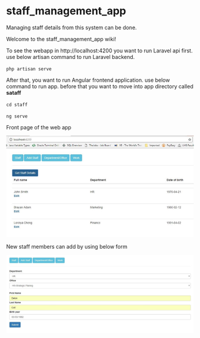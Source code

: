# staff_management_app
Managing staff details from this system can be done. 

Welcome to the staff_management_app wiki!

To see the webapp in http://localhost:4200 you want to run Laravel api first. use below artisan command to run Laravel backend.

  `php artisan serve`

After that, you want to run Angular frontend application. use below command to run app. before that you want to move into app directory called **sataff**
 
  `cd staff`

  `ng serve`

Front page of the web app

![Front page of the app](https://github.com/daskon/staff_management_app/blob/master/Picture1.jpg)

New staff members can add by using below form

![](https://github.com/daskon/staff_management_app/blob/master/Picture2.jpg)
